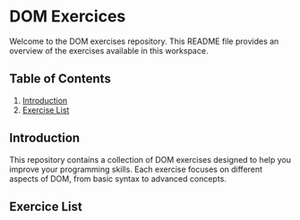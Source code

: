 # DOM Exercices

Welcome to the DOM exercises repository. This README file provides an overview of the exercises available in this workspace.

## Table of Contents

1. [Introduction](#introduction)
2. [Exercise List](#exercise-list)

## Introduction

This repository contains a collection of DOM exercises designed to help you improve your programming skills. Each exercise focuses on different aspects of DOM, from basic syntax to advanced concepts.

## Exercice List